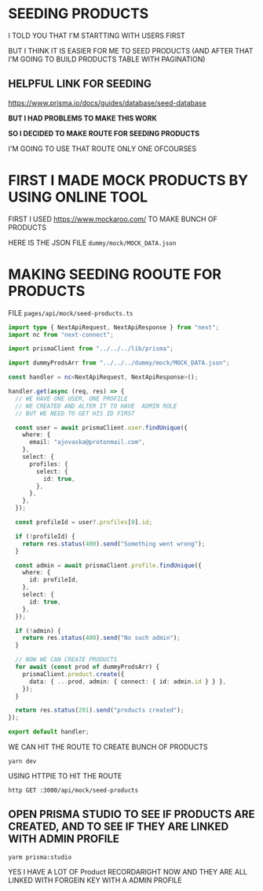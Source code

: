 # SEEDING PRODUCTS

I TOLD YOU THAT I'M STARTTING WITH USERS FIRST

BUT I THINK IT IS EASIER FOR ME TO SEED PRODUCTS (AND AFTER THAT I'M GOING TO BUILD PRODUCTS TABLE WITH PAGINATION)

## HELPFUL LINK FOR SEEDING

<https://www.prisma.io/docs/guides/database/seed-database>

**BUT I HAD PROBLEMS TO MAKE THIS WORK**

**SO I DECIDED TO MAKE ROUTE FOR SEEDING PRODUCTS**

I'M GOING TO USE THAT ROUTE ONLY ONE OFCOURSES

# FIRST I MADE MOCK PRODUCTS BY USING ONLINE TOOL

FIRST I USED <https://www.mockaroo.com/> TO MAKE BUNCH OF PRODUCTS

HERE IS THE JSON FILE `dummy/mock/MOCK_DATA.json`

# MAKING SEEDING ROOUTE FOR PRODUCTS

FILE `pages/api/mock/seed-products.ts`

```ts
import type { NextApiRequest, NextApiResponse } from "next";
import nc from "next-connect";

import prismaClient from "../../../lib/prisma";

import dummyProdsArr from "../../../dummy/mock/MOCK_DATA.json";

const handler = nc<NextApiRequest, NextApiResponse>();

handler.get(async (req, res) => {
  // WE HAVE ONE USER, ONE PROFILE
  // WE CREATED AND ALTER IT TO HAVE  ADMIN ROLE
  // BUT WE NEED TO GET HIS ID FIRST

  const user = await prismaClient.user.findUnique({
    where: {
      email: "ajovaska@protonmail.com",
    },
    select: {
      profiles: {
        select: {
          id: true,
        },
      },
    },
  });

  const profileId = user?.profiles[0].id;

  if (!profileId) {
    return res.status(400).send("Something went wrong");
  }

  const admin = await prismaClient.profile.findUnique({
    where: {
      id: profileId,
    },
    select: {
      id: true,
    },
  });

  if (!admin) {
    return res.status(400).send("No such admin");
  }

  // NOW WE CAN CREATE PRODUCTS
  for await (const prod of dummyProdsArr) {
    prismaClient.product.create({
      data: { ...prod, admin: { connect: { id: admin.id } } },
    });
  }

  return res.status(201).send("products created");
});

export default handler;
```

WE CAN HIT THE ROUTE TO CREATE BUNCH OF PRODUCTS

```
yarn dev
```

USING HTTPIE TO HIT THE ROUTE

```
http GET :3000/api/mock/seed-products
```

## OPEN PRISMA STUDIO TO SEE IF PRODUCTS ARE CREATED, AND TO SEE IF THEY ARE LINKED WITH ADMIN PROFILE

```
yarm prisma:studio
```

YES I HAVE A LOT OF Product RECORDARIGHT NOW AND THEY ARE ALL LINKED WITH FORGEIN KEY WITH A ADMIN PROFILE